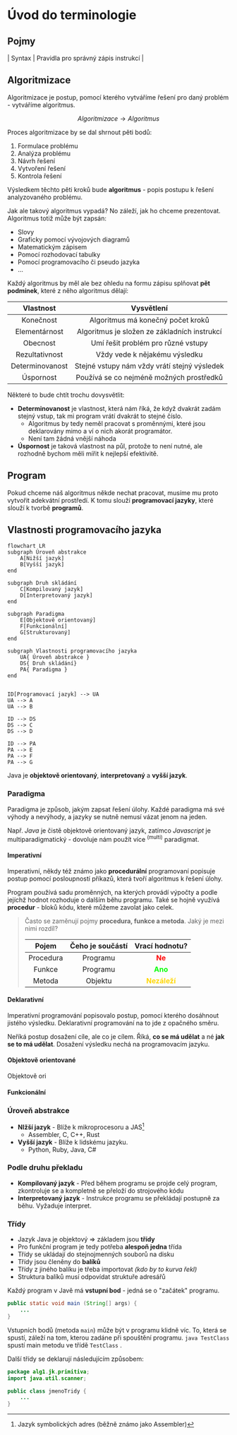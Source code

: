 # Úvod do terminologie

## Pojmy

| Syntax | Pravidla pro správný zápis instrukcí |


## Algoritmizace
Algoritmizace je postup, pomocí kterého vytváříme řešení pro daný problém - vytváříme algoritmus.

$$Algoritmizace \rightarrow Algoritmus$$

Proces algoritmizace by se dal shrnout pěti bodů:
1) Formulace problému
2) Analýza problému
3) Návrh řešení
4) Vytvoření řešení
5) Kontrola řešení

Výsledkem těchto pěti kroků bude **algoritmus** - popis postupu k řešení analyzovaného problému. 

Jak ale takový algoritmus vypadá? No záleží, jak ho chceme prezentovat. Algoritmus totiž může být zapsán:
- Slovy
- Graficky pomocí vývojových diagramů
- Matematickým zápisem
- Pomocí rozhodovací tabulky
- Pomocí programovacího či pseudo jazyka
- ...

Každý algoritmus by měl ale bez ohledu na formu zápisu splňovat **pět podmínek**, které z něho algoritmus dělají:

| Vlastnost | Vysvětlení |
| :---: | :---: |
| Konečnost | Algoritmus má konečný počet kroků|
| Elementárnost | Algoritmus je složen ze základních instrukcí |
| Obecnost | Umí řešit problém pro různé vstupy|
| Rezultativnost | Vždy vede k nějakému výsledku |
| Determinovanost | Stejné vstupy nám vždy vrátí stejný výsledek|
| Úspornost | Používá se co nejméně možných prostředků |

Některé to bude chtít trochu dovysvětlit:
- **Determinovanost** je vlastnost, která nám říká, že když dvakrát zadám stejný vstup, tak mi program vrátí dvakrát to stejné číslo. 
	- Algoritmus by tedy neměl pracovat s proměnnými, které jsou deklarovány mimo a ví o nich akorát programátor.
	- Není tam žádná vnější náhoda
- **Úspornost** je taková vlastnost na půl, protože to není nutné, ale rozhodně bychom měli mířit k nejlepší efektivitě.

## Program
Pokud chceme náš algoritmus někde nechat pracovat, musíme mu proto vytvořit adekvátní prostředí. K tomu slouží **programovací jazyky**, které slouží k tvorbě **programů**.

## Vlastnosti programovacího jazyka
```mermaid
flowchart LR
subgraph Úroveň abstrakce
	A[Nižší jazyk]
	B[Vyšší jazyk]
end

subgraph Druh skládání
	C[Kompilovaný jazyk]
	D[Interpretovaný jazyk]
end

subgraph Paradigma
	E[Objektově orientovaný]
	F[Funkcionální]
	G[Strukturovaný]
end

subgraph Vlastnosti programovacího jazyka
	UA{ Úroveň abstrakce }
	DS{ Druh skládání}
	PA{ Paradigma }
end


ID[Programovací jazyk] --> UA
UA --> A
UA --> B

ID --> DS
DS --> C
DS --> D

ID --> PA
PA --> E
PA --> F
PA --> G
```

Java je **objektově orientovaný**, **interpretovaný** a **vyšší jazyk**.

### Paradigma
Paradigma je způsob, jakým zapsat řešení úlohy. Každé paradigma má své výhody a nevýhody, a jazyky se nutně nemusí vázat jenom na jeden.

Např. *Java* je čistě objektově orientovaný jazyk, zatímco *Javascript* je multiparadigmatický - dovoluje nám použít více <sup>(multi)</sup> paradigmat.

#### Imperativní
Imperativní, někdy též známo jako **procedurální** programovaní popisuje postup pomocí posloupností příkazů, která tvoří algoritmus k řešení úlohy.

Program používá sadu proměnných, na kterých provádí výpočty a podle jejíchž hodnot rozhoduje o dalším běhu programu. Také se hojně využívá **procedur** - bloků kódu, které můžeme zavolat jako celek.

> Často se zaměnují pojmy **procedura, funkce a metoda**. Jaký je mezi nimi rozdíl?
> 
>|Pojem|Čeho je součástí|Vrací hodnotu?|
>|:--:|:--:|:---:|
>|Procedura|Programu|<b style="color:red">Ne</b>|
>|Funkce|Programu|<b style="color:lime">Ano</b>|
>|Metoda|Objektu|<b style="color:gold">Nezáleží</b>|

#### Deklarativní
Imperativní programování popisovalo postup, pomocí kterého dosáhnout jistého výsledku. Deklarativní programování na to jde z opačného směru.

Neříká postup dosažení cíle, ale co je cílem. Říká, **co se má udělat** a né **jak se to má udělat**. Dosažení výsledku nechá na programovacím jazyku.

#### Objektově orientované
Objektově ori
#### Funkcionální


### Úroveň abstrakce
- **NIžší jazyk** - Blíže k mikroprocesoru a JAS[^1]
	- Assembler, C, C++, Rust
- **Vyšší jazyk** - Blíže k lidskému jazyku.
	- Python, Ruby, Java, C#

### Podle druhu překladu
- **Kompilovaný jazyk** - Před během programu se projde celý program, zkontroluje se a kompletně se přeloží do strojového kódu
- **Interpretovaný jazyk** - Instrukce programu se překládají postupně za běhu. Vyžaduje interpret.

### Třídy
- Jazyk Java je objektový => základem jsou **třídy**
- Pro funkční program je tedy potřeba **alespoň jedna** třída
- Třídy se ukládají do stejnojmenných souborů na disku
- Třídy jsou členěny do **balíků**
- Třídy z jiného balíku je třeba importovat *(kdo by to kurva řekl)*
- Struktura balíků musí odpovídat struktuře adresářů

Každý program v Javě má **vstupní bod** - jedná se o "začátek" programu.

```java
public static void main (String[] args) {
	...
}
```

Vstupních bodů (metoda `main`) může být v programu klidně víc. To, která se spustí, záleží na tom, kterou zadáne při spouštění programu. `java TestClass` spustí main metodu ve třídě `TestClass` .

Další třídy se deklarují následujícím způsobem:
```java
package alg1.jk.primitiva;
import java.util.scanner;

public class jmenoTridy {
	...
}
```

[^1]: Jazyk symbolických adres (běžně známo jako Assembler)